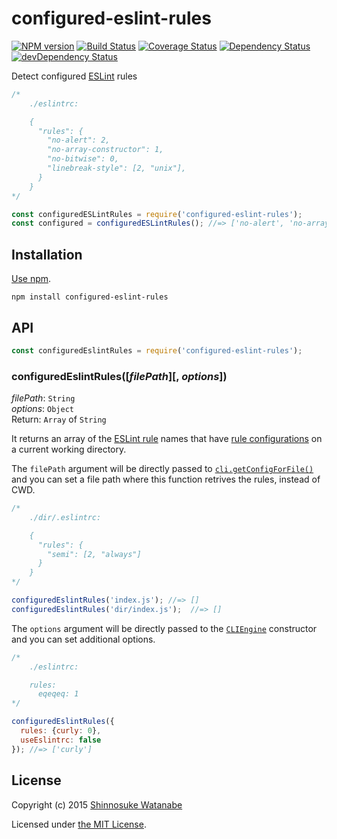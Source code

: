 # configured-eslint-rules

[![NPM version](https://img.shields.io/npm/v/configured-eslint-rules.svg)](https://www.npmjs.com/package/configured-eslint-rules)
[![Build Status](https://travis-ci.org/shinnn/configured-eslint-rules.svg?branch=master)](https://travis-ci.org/shinnn/configured-eslint-rules)
[![Coverage Status](https://img.shields.io/coveralls/shinnn/configured-eslint-rules.svg)](https://coveralls.io/r/shinnn/configured-eslint-rules)
[![Dependency Status](https://david-dm.org/shinnn/configured-eslint-rules.svg)](https://david-dm.org/shinnn/configured-eslint-rules)
[![devDependency Status](https://david-dm.org/shinnn/configured-eslint-rules/dev-status.svg)](https://david-dm.org/shinnn/configured-eslint-rules#info=devDependencies)

Detect configured [ESLint](http://eslint.org/) rules

```js
/*
    ./eslintrc:

    {
      "rules": {
        "no-alert": 2,
        "no-array-constructor": 1,
        "no-bitwise": 0,
        "linebreak-style": [2, "unix"],
      }
    }
*/

const configuredESLintRules = require('configured-eslint-rules');
const configured = configuredESLintRules(); //=> ['no-alert', 'no-array-constructor', 'no-bitwise', 'linebreak-style']
```

## Installation

[Use npm](https://docs.npmjs.com/cli/install).

```
npm install configured-eslint-rules
```

## API

```javascript
const configuredEslintRules = require('configured-eslint-rules');
```

### configuredEslintRules([*filePath*][, *options*])

*filePath*: `String`  
*options*: `Object`  
Return: `Array` of `String`

It returns an array of the [ESLint rule](http://eslint.org/docs/rules/) names that have [rule configurations](http://eslint.org/docs/user-guide/configuring#configuring-rules) on a current working directory.

The `filePath` argument will be directly passed to [`cli.getConfigForFile()`](http://eslint.org/docs/developer-guide/nodejs-api#getconfigforfile) and you can set a file path where this function retrives the rules, instead of CWD.

```js
/*
    ./dir/.eslintrc:

    {
      "rules": {
        "semi": [2, "always"]
      }
    }
*/

configuredEslintRules('index.js'); //=> []
configuredEslintRules('dir/index.js');  //=> []
```

The `options` argument will be directly passed to the [`CLIEngine`](http://eslint.org/docs/developer-guide/nodejs-api#cliengine) constructor and you can set additional options.


```js
/*
    ./eslintrc:

    rules:
      eqeqeq: 1
*/

configuredEslintRules({
  rules: {curly: 0},
  useEslintrc: false
}); //=> ['curly']
```

## License

Copyright (c) 2015 [Shinnosuke Watanabe](https://github.com/shinnn)

Licensed under [the MIT License](./LICENSE).
